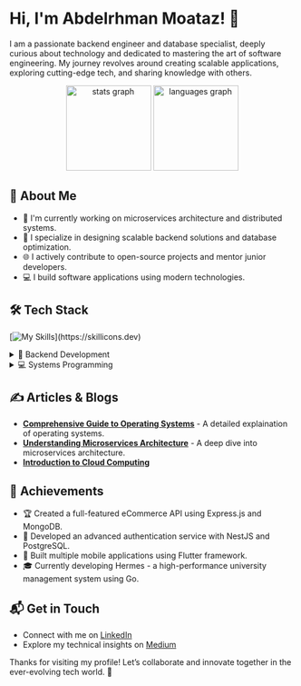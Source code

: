 # Hi, I'm Abdelrhman Moataz! 👋 

I am a passionate backend engineer and database specialist, deeply curious about technology and dedicated to mastering the art of software engineering. My journey revolves around creating scalable applications, exploring cutting-edge tech, and sharing knowledge with others.

<div align="center">
  <img src="https://github-readme-stats.vercel.app/api?username=apdo60311&hide_title=false&hide_rank=false&show_icons=true&include_all_commits=true&count_private=true&disable_animations=false&theme=dracula&locale=en&hide_border=false&rank_icon=github" height="150" alt="stats graph"  />
  <img src="https://github-readme-stats.vercel.app/api/top-langs?username=apdo60311&locale=en&hide_title=false&layout=compact&card_width=350&langs_count=10&theme=dracula&hide_border=false" height="150" alt="languages graph"  />
</div>

## 🚀 About Me

- 🔭 I'm currently working on microservices architecture and distributed systems.
- 📝 I specialize in designing scalable backend solutions and database optimization.
- 🌐 I actively contribute to open-source projects and mentor junior developers.
- 💻 I build software applications using modern technologies.

## 🛠️ Tech Stack
[![My Skills](https://skillicons.dev/icons?i=nodejs,express,nestjs,nextjs,typescript,firebase,mongo,postgresql,redis,postman,docker,aws,rust,flutter,go,git,github,cpp,flask,)](https://skillicons.dev)

<details>
<summary>🚀 Backend Development</summary>

- ⚡ Microservices with NestJS
- 🔐 GraphQL & OAuth2 Implementation
- 🔄 Event-Driven Architecture (RabbitMQ, Kafka)
- 📊 Database Optimization
- ⚙️ Kubernetes Deployments
</details>
<details>
<summary>💻 Systems Programming</summary>

- 🦀 High-Performance Rust Applications
- 🔧 Go Microservices Development
- 🛠️ Low-Level System Optimization
- 🔒 Memory-Safe Programming
- 🚀 Concurrent Programming Patterns
</details>


## ✍️ Articles & Blogs

- **[Comprehensive Guide to Operating Systems](##)** - A detailed explaination of operating systems.
- **[Understanding Microservices Architecture](https://medium.com/devops-dev/understanding-microservices-architecture-21464077c073)** - A deep dive into microservices architecture.
- **[Introduction to Cloud Computing](https://medium.com/@apdo60311/cloud-computing-f81b8ebeeae1)**

## 🌟 Achievements

- 🏆 Created a full-featured eCommerce API using Express.js and MongoDB.
- 🔐 Developed an advanced authentication service with NestJS and PostgreSQL.
- 📱 Built multiple mobile applications using Flutter framework.
- 🎓 Currently developing Hermes - a high-performance university management system using Go.

## 📬 Get in Touch

- Connect with me on [LinkedIn](https://www.linkedin.com/in/abdomoataz/)
- Explore my technical insights on [Medium](https://medium.com/@apdo60311)

Thanks for visiting my profile! Let’s collaborate and innovate together in the ever-evolving tech world. 🚀
